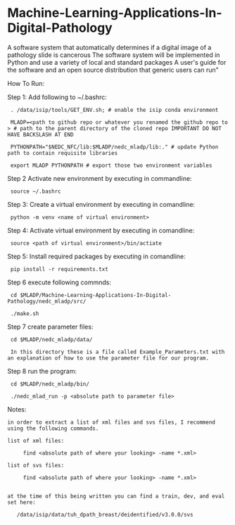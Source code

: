 # Machine-Learning-Applications-In-Digital-Pathology
A software system that automatically determines if a digital image of a pathology slide is cancerous  The software system will be implemented in Python and use a variety of local and standard packages  A user's guide for the software and an open source distribution that generic users can run"

How To Run:

Step 1: Add following to ~/.bashrc:

     . /data/isip/tools/GET_ENV.sh; # enable the isip conda environment
     
     MLADP=<path to github repo or whatever you renamed the github repo to > # path to the parent directory of the cloned repo IMPORTANT DO NOT HAVE BACKSLASH AT END
     
     PYTHONPATH="$NEDC_NFC/lib:$MLADP/nedc_mladp/lib:." # update Python path to contain requisite libraries
     
     export MLADP PYTHONPATH # export those two environment variables

Step 2 Activate new environment by executing in commandline:

     source ~/.bashrc

Step 3: Create a virtual environment by executing in comandline:

     python -m venv <name of virtual environment>

Step 4: Activate virtual environment by executing in comandline:

     source <path of virtual environment>/bin/actiate

Step 5: Install required packages by executing in comandline:

     pip install -r requirements.txt

Step 6 execute following commnds:

     cd $MLADP/Machine-Learning-Applications-In-Digital-Pathology/nedc_mladp/src/

     ./make.sh

Step 7 create parameter files:

     cd $MLADP/nedc_mladp/data/

     In this directory these is a file called Example_Parameters.txt with an explanation of how to use the parameter file for our program.

Step 8 run the program:

     cd $MLADP/nedc_mladp/bin/

     ./nedc_mlad_run -p <absolute path to parameter file>


Notes:

	in order to extract a list of xml files and svs files, I recommend using the following commands.

	list of xml files:

	     find <absolute path of where your looking> -name *.xml>

	list of svs files:

	     find <absolute path of where your looking> -name *.xml>


	at the time of this being written you can find a train, dev, and eval set here:

	   /data/isip/data/tuh_dpath_breast/deidentified/v3.0.0/svs
